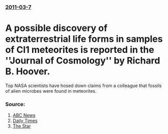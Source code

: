 ### [2011-03-7](/news/2011/03/7/index.md)

# A possible discovery of extraterrestrial life forms in samples of CI1 meteorites is reported in the ''Journal of Cosmology'' by Richard B. Hoover. 

Top NASA scientists have hosed down claims from a colleague that fossils of alien microbes were found in meteorites.


### Source:

1. [ABC News](http://www.abc.net.au/news/stories/2011/03/08/3157645.htm)
2. [Daily Times](http://www.dailytimes.com.pk/default.asp?page=2011\03\07\story_7-3-2011_pg9_3)
3. [The Star](http://www.thestar.com/news/world/article/949667--fossilized-bacteria-found-on-meteorites-nasa-scientist)

